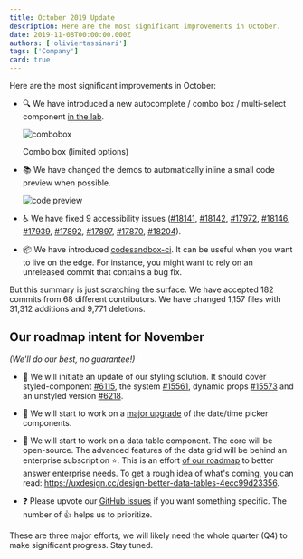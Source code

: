 ```yaml
---
title: October 2019 Update
description: Here are the most significant improvements in October.
date: 2019-11-08T00:00:00.000Z
authors: ['oliviertassinari']
tags: ['Company']
card: true
---
```


Here are the most significant improvements in October:

- 🔍 We have introduced a new autocomplete / combo box / multi-select component [in the lab](/material-ui/react-autocomplete/).

  ![combobox](/static/blog/september-2019-update/combobox.png)

  <p class="blog-description">Combo box (limited options)</p>

- 📚 We have changed the demos to automatically inline a small code preview when possible.

  ![code preview](/static/blog/october-2019-update/preview.png)

- ♿️ We have fixed 9 accessibility issues ([#18141](https://github.com/mui/material-ui/pull/18141), [#18142](https://github.com/mui/material-ui/pull/18142), [#17972](https://github.com/mui/material-ui/pull/17972), [#18146](https://github.com/mui/material-ui/pull/18146), [#17939](https://github.com/mui/material-ui/pull/17939), [#17892](https://github.com/mui/material-ui/pull/17892), [#17897](https://github.com/mui/material-ui/pull/17897), [#17870](https://github.com/mui/material-ui/pull/17870), [#18204](https://github.com/mui/material-ui/pull/18204)).

- 📦 We have introduced [codesandbox-ci](https://ci.codesandbox.io/status/mui/material-ui/pr/18238). It can be useful when you want to live on the edge. For instance, you might want to rely on an unreleased commit that contains a bug fix.

But this summary is just scratching the surface. We have accepted 182 commits from 68 different contributors. We have changed 1,157 files with 31,312 additions and 9,771 deletions.

## Our roadmap intent for November

_(We'll do our best, no guarantee!)_

- 💅 We will initiate an update of our styling solution.
  It should cover styled-component [#6115](https://github.com/mui/material-ui/pull/#6115), the system [#15561](https://github.com/mui/material-ui/issues/15561), dynamic props [#15573](https://github.com/mui/material-ui/issues/15573) and an unstyled version [#6218](https://github.com/mui/material-ui/pull/6218).

- 📅 We will start to work on a [major upgrade](https://github.com/mui/material-ui-pickers/issues/1293) of the date/time picker components.

- 🧮 We will start to work on a data table component. The core will be open-source. The advanced features of the data grid will be behind an enterprise subscription ⭐️.
  This is an effort [of our roadmap](/material-ui/discover-more/roadmap/) to better answer enterprise needs. To get a rough idea of what's coming, you can read: https://uxdesign.cc/design-better-data-tables-4ecc99d23356.

- ❓ Please upvote our [GitHub issues](https://github.com/mui/material-ui/issues) if you want something specific. The number of 👍 helps us to prioritize.

These are three major efforts, we will likely need the whole quarter (Q4) to make significant progress. Stay tuned.
